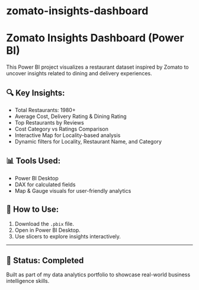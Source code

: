 # zomato-insights-dashboard

# Zomato Insights Dashboard (Power BI)

This Power BI project visualizes a restaurant dataset inspired by Zomato to uncover insights related to dining and delivery experiences.

## 🔍 Key Insights:
- Total Restaurants: 1980+
- Average Cost, Delivery Rating & Dining Rating
- Top Restaurants by Reviews
- Cost Category vs Ratings Comparison
- Interactive Map for Locality-based analysis
- Dynamic filters for Locality, Restaurant Name, and Category

## 📊 Tools Used:
- Power BI Desktop
- DAX for calculated fields
- Map & Gauge visuals for user-friendly analytics

## 📁 How to Use:
1. Download the `.pbix` file.
2. Open in Power BI Desktop.
3. Use slicers to explore insights interactively.

---

## 📌 Status: Completed  
Built as part of my data analytics portfolio to showcase real-world business intelligence skills.

